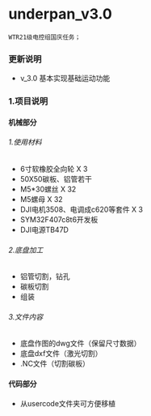 # underpan_v3.0
    WTR21级电控组国庆任务；
    
### 更新说明
   - v_3.0  基本实现基础运动功能
  
### 1.项目说明

#### 机械部分
###### 1.使用材料
- 6寸软橡胶全向轮  X  3
- 50X50碳板、铝管若干
- M5*30螺丝 X 32
- M5螺母 X 32
- DJI电机3508、电调成c620等套件 X 3
- SYM32F407c8t6开发板
- DJI电源TB47D
###### 2.底盘加工
- 铝管切割，钻孔
- 碳板切割
- 组装
###### 3.文件内容
- 底盘作图的dwg文件（保留尺寸数据）
- 底盘dxf文件（激光切割）
- .NC文件（切割碳板）

#### 代码部分
- 从usercode文件夹可方便移植

